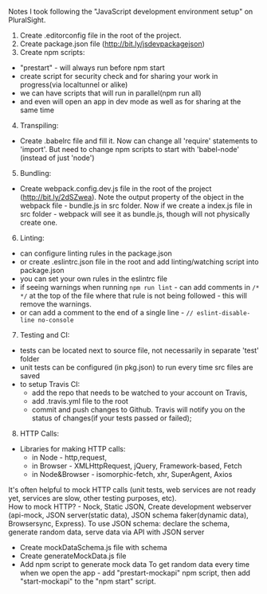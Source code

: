 Notes I took following the "JavaScript development environment setup" on PluralSight.

1.  Create .editorconfig file in the root of the project.
2.  Create package.json file (http://bit.ly/jsdevpackagejson)
3.  Create npm scripts:

- "prestart" - will always run before npm start
- create script for security check and for sharing your work in progress(via localtunnel or alike)
- we can have scripts that will run in parallel(npm run all)
- and even will open an app in dev mode as well as for sharing at the same time

4.  Transpiling:
- Create .babelrc file and fill it. Now can change all 'require' statements to 'import'. But need to change npm scripts to start with 'babel-node' (instead of just 'node')

5. Bundling:
- Create webpack.config.dev.js file in the root of the project (http://bit.ly/2dSZwea). Note the output property of the object in the webpack file - bundle.js in src folder.  Now if we create a index.js file in src folder - webpack will see it as bundle.js, though will not physically create one.

6. Linting: 
 - can configure linting rules in the package.json
 - or create .eslintrc.json file in the root and add linting/watching script into package.json
 - you can set your own rules in the eslintrc file
 - if seeing warnings when running `npm run lint` - can add comments in `/* */` at the top of the file where that rule is not being followed - this will remove the warnings.
 - or can add a comment to the end of a single line - `// eslint-disable-line no-console`

7. Testing and CI:
 - tests can be located next to source file, not necessarily in separate 'test' folder
 - unit tests can be configured (in pkg.json) to run every time src files are saved
 - to setup Travis CI:
   - add the repo that needs to be watched to your account on Travis,
   - add .travis.yml file to the root
   - commit and push changes to Github. Travis will notify you on the status of changes(if your tests passed or failed);

8. HTTP Calls:
 - Libraries for making HTTP calls: 
    - in Node - http,request,  
    - in Browser - XMLHttpRequest, jQuery, Framework-based, Fetch
    - in Node&Browser - isomorphic-fetch, xhr, SuperAgent, Axios

It's often helpful to mock HTTP calls (unit tests, web services are not ready yet, services are slow, other testing purposes, etc).  
How to mock HTTP? - Nock, Static JSON, Create development webserver (api-mock, JSON server(static data), JSON schema faker(dynamic data), Browsersync, Express).
To use JSON schema: declare the schema, generate random data, serve data via API with JSON server
- Create mockDataSchema.js file with schema 
- Create generateMockData.js file 
- Add npm script to generate mock data
To get random data every time when we open the app - add "prestart-mockapi" npm script, then add "start-mockapi" to the "npm start" script.
